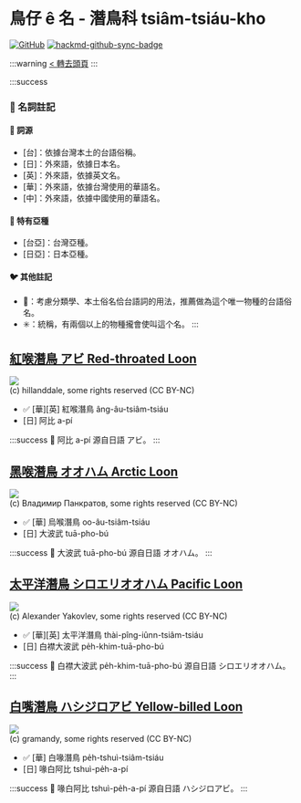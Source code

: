 # 鳥仔 ê 名 - 潛鳥科 tsiâm-tsiáu-kho

[![GitHub](https://img.shields.io/badge/GitHub-black?logo=github)](https://github.com/siansiansu/tsiau-a-e-mia)
[![hackmd-github-sync-badge](https://hackmd.io/coOiYnfjTQWz9_vx1wbxUg/badge)](https://hackmd.io/coOiYnfjTQWz9_vx1wbxUg)

:::warning
[< 轉去頭頁](https://hackmd.io/@siansiansu/Hy4VzNvha)
:::

:::success
### 📖 名詞註記

#### 📎 詞源

- [台]：依據台灣本土的台語俗稱。
- [日]：外來語，依據日本名。
- [英]：外來語，依據英文名。
- [華]：外來語，依據台灣使用的華語名。
- [中]：外來語，依據中國使用的華語名。

#### 🎏 特有亞種

- [台亞]：台灣亞種。
- [日亞]：日本亞種。

#### 🐦 其他註記

- 🎯：考慮分類學、本土俗名佮台語詞的用法，推薦做為這个唯一物種的台語俗名。
- ✳️：統稱，有兩個以上的物種攏會使叫這个名。
:::

## [紅喉潛鳥 アビ Red-throated Loon](https://ebird.org/species/retloo)

![](https://inaturalist-open-data.s3.amazonaws.com/photos/11359986/medium.jpeg)
<br/>
(c) hillanddale, some rights reserved (CC BY-NC)

- ✅ [華][英] 紅喉潛鳥 âng-âu-tsiâm-tsiáu
- [日] 阿比 a-pí

:::success
📍 阿比 a-pí 源自日語 アビ。
:::

## [黑喉潛鳥 オオハム Arctic Loon](https://ebird.org/species/arcloo)

![](https://inaturalist-open-data.s3.amazonaws.com/photos/215165039/medium.jpeg)
<br/>
(c) Владимир Панкратов, some rights reserved (CC BY-NC)

- ✅ [華] 烏喉潛鳥 oo-âu-tsiâm-tsiáu
- [日] 大波武 tuā-pho-bú

:::success
📍 大波武 tuā-pho-bú 源自日語 オオハム。
:::

## [太平洋潛鳥 シロエリオオハム Pacific Loon](https://ebird.org/species/pacloo)

![](https://inaturalist-open-data.s3.amazonaws.com/photos/49759011/medium.jpg)
<br/>
(c) Alexander Yakovlev, some rights reserved (CC BY-NC)

- ✅ [華][英] 太平洋潛鳥 thài-pîng-iûnn-tsiâm-tsiáu
- [日] 白襟大波武 pe̍h-khim-tuā-pho-bú

:::success
📍 白襟大波武 pe̍h-khim-tuā-pho-bú 源自日語 シロエリオオハム。
:::

## [白嘴潛鳥 ハシジロアビ Yellow-billed Loon](https://ebird.org/species/yebloo)

![](https://inaturalist-open-data.s3.amazonaws.com/photos/99941538/medium.jpeg)
<br/>
(c) gramandy, some rights reserved (CC BY-NC)

- ✅ [華] 白喙潛鳥 pe̍h-tshuì-tsiâm-tsiáu
- [日] 喙白阿比 tshuì-pe̍h-a-pí

:::success
📍 喙白阿比 tshuì-pe̍h-a-pí 源自日語 ハシジロアビ。
:::
